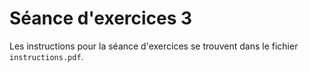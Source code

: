 # Séance d'exercices 3

Les instructions pour la séance d'exercices se trouvent dans le fichier `instructions.pdf`.

